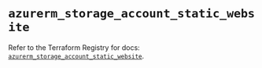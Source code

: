 # `azurerm_storage_account_static_website`

Refer to the Terraform Registry for docs: [`azurerm_storage_account_static_website`](https://registry.terraform.io/providers/hashicorp/azurerm/4.42.0/docs/resources/storage_account_static_website).
